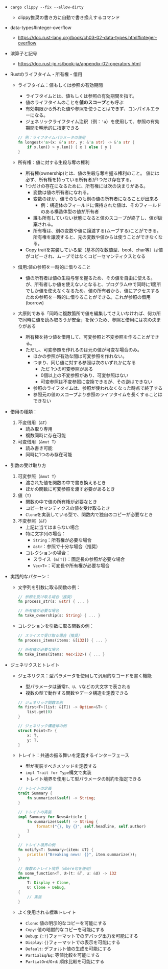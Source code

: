 - `cargo clippy --fix --allow-dirty`
  - clippy推奨の書き方に自動で書き換えするコマンド
- data-types#integer-overflow
  - https://doc.rust-lang.org/book/ch03-02-data-types.html#integer-overflow
- 演算子と記号
  - https://doc.rust-jp.rs/book-ja/appendix-02-operators.html
- Rustのライフタイム・所有権・借用
  - ライフタイム：値もしくは参照の有効期間
    - ライフタイムとは、値もしくは参照の有効期間を指す。
    - 値のライフタイムのことを**値のスコープ**とも呼ぶ
    - 有効期限から外れた値や参照を使うことはできず、コンパイルエラーになる。
    - ジェネリックライフタイム注釈（例：`'a`）を使用して、参照の有効期間を明示的に指定できる
    ```rust
    // 例：ライフタイムパラメータの使用
    fn longest<'a>(x: &'a str, y: &'a str) -> &'a str {
        if x.len() > y.len() { x } else { y }
    }
    ```

  - 所有権：値に対する生殺与奪の権利
    - 所有権(ownership)とは、値の生殺与奪を握る権利のこと。
    値には必ず、所有権を持っている所有者が1つだけ存在する。
    - 1つだけの存在になるために、所有権には次の決まりがある。
      - 変数は値の所有者になれる。
      - 変数のほか、値そのものも別の値の所有者になることが出来る
        - 例：構造体のフィールドに保持された値は、そのフィールドのある構造体型の値が所有者
      - 誰も所有していない状態になると値のスコープが終了し、値が破棄される。
      - 所有権は、別の変数や値に譲渡する(ムーブする)ことができる。所有権を譲渡すると、元の変数や値からは使うことができなくなる。
    - Copy traitを実装している型（基本的な数値型、bool、char等）は値がコピーされ、ムーブではなくコピーセマンティクスとなる

  - 借用:値の参照を一時的に借りること
    - 値の所有者は値の生殺与奪を握るため、その値を自由に使える。が、所有者しか値を使えないとなると、プログラム中で同時に1箇所でしか値を使えなくなるため、値の所有者から、値にアクセスするための参照を一時的に借りることができる。これが参照の借用(borrow)
  - 大原則である「同時に複数箇所で値を編集してさえいなければ、何カ所で同時に値を読み取ろうが安全」を保つため、参照と借用には次の決まりがある
    - 所有権を持つ値を借用して、可変参照と不変参照を作ることができる。
    - ただし、可変参照を作れるのは元の値が可変な場合のみ。
      - ほかの参照が有効な間は可変参照を作れない。
      - つまり、同じ値に対する参照は次のいずれかになる
        - ただ 1つの可変参照がある
        - 0個以上の不変参照があり、可変参照はない
        - 可変参照は不変参照に変換できるが、その逆はできない
      - 参照のライフタイムは、参照が使われなくなった時点で終了する
      - 参照元の値のスコープより参照のライフタイムを長くすることはできない
- 借用の種類：
  1. 不変借用（`&T`）
     - 読み取り専用
     - 複数同時に存在可能
  2. 可変借用（`&mut T`）
     - 読み書き可能
     - 同時に1つのみ存在可能
- 引数の受け取り方
  1. 可変参照（`&mut T`）
     - 渡された値を関数の中で書き換えるとき
     - ほかの関数に可変参照を渡す必要があるとき
  2. 値（`T`）
     - 関数の中で値の所有権が必要なとき
     - コピーセマンティクスの値を受け取るとき
     - `Clone`を実装している型で、関数内で独自のコピーが必要なとき
  3. 不変参照（`&T`）
     - 上記に当てはまらない場合
     - 特に文字列の場合：
       - `String`：所有権が必要な場合
       - `&str`：参照で十分な場合（推奨）
     - コレクションの場合：
       - スライス（`&[T]`）：固定長の参照が必要な場合
       - `Vec<T>`：可変長や所有権が必要な場合

- 実践的なパターン：
  - 文字列を引数に取る関数の例：
    ```rust
    // 参照を受け取る場合（推奨）
    fn process_str(s: &str) { ... }

    // 所有権が必要な場合
    fn take_ownership(s: String) { ... }
    ```
  - コレクションを引数に取る関数の例：
    ```rust
    // スライスで受け取る場合（推奨）
    fn process_items(items: &[i32]) { ... }

    // 所有権が必要な場合
    fn take_items(items: Vec<i32>) { ... }
    ```

- ジェネリクスとトレイト
  - ジェネリクス：型パラメータを使用して汎用的なコードを書く機能
    - 型パラメータは通常`T`、`U`、`V`などの大文字で表される
    - 複数の型で動作する関数やデータ構造を定義できる
    ```rust
    // ジェネリック関数の例
    fn first<T>(list: &[T]) -> Option<&T> {
        list.get(0)
    }

    // ジェネリック構造体の例
    struct Point<T> {
        x: T,
        y: T,
    }
    ```

  - トレイト：共通の振る舞いを定義するインターフェース
    - 型が実装すべきメソッドを定義する
    - `impl Trait for Type`構文で実装
    - トレイト境界を使用して型パラメータの制約を指定できる
    ```rust
    // トレイトの定義
    trait Summary {
        fn summarize(&self) -> String;
    }

    // トレイトの実装
    impl Summary for NewsArticle {
        fn summarize(&self) -> String {
            format!("{}, by {}", self.headline, self.author)
        }
    }

    // トレイト境界の例
    fn notify<T: Summary>(item: &T) {
        println!("Breaking news! {}", item.summarize());
    }

    // 複数のトレイト境界（where句を使用）
    fn some_function<T, U>(t: &T, u: &U) -> i32
    where
        T: Display + Clone,
        U: Clone + Debug,
    {
        // 実装
    }
    ```

  - よく使用される標準トレイト
    - `Clone`: 値の明示的なコピーを可能にする
    - `Copy`: 値の暗黙的なコピーを可能にする
    - `Debug`: `{:?}`フォーマットでのデバッグ出力を可能にする
    - `Display`: `{}`フォーマットでの表示を可能にする
    - `Default`: デフォルト値の生成を可能にする
    - `PartialEq`/`Eq`: 等値比較を可能にする
    - `PartialOrd`/`Ord`: 順序比較を可能にする

